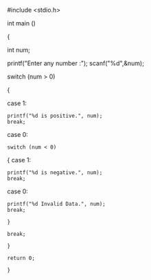 #include <stdio.h>

int main ()

{


int num;

printf("Enter any number :");
scanf("%d",&num);

switch (num > 0)

{

case 1:

    printf("%d is positive.", num);
    break;   
    
case 0:

    switch (num < 0)
{ 
case 1:

    printf("%d is negative.", num);
    break;
case 0:

    printf("%d Invalid Data.", num);
    break;
    
    }
    
    break;
    
    }
    
    return 0;
    
    }
